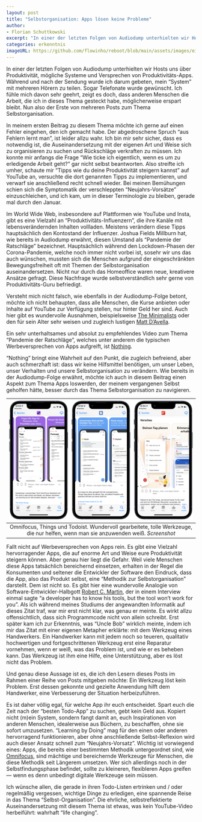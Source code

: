 ```yaml
---
layout: post
title: "Selbstorganisation: Apps lösen keine Probleme"
author:
- Florian Schuttkowski
excerpt: "In einer der letzten Folgen von Audiodump unterhielten wir Hosts uns über Produktivität, mögliche Systeme und Versprechen von Produktivitäts-Apps. Während und nach der Sendung wurde ich darum gebeten, mein “System” mit mehreren Hörern zu teilen. Sogar Telefonate wurde gewünscht. Ich fühle mich davon sehr geehrt, zeigt es doch, dass anderen Menschen die Arbeit, die ich in dieses Thema gesteckt habe, möglicherweise erspart bleibt."
categories: erkenntnis
imageURL: https://github.com/flowinho/reboot/blob/main/assets/images/ein-guter-plan.jpg?raw=true
---
```


In einer der letzten Folgen von Audiodump unterhielten wir Hosts uns über Produktivität, mögliche Systeme und Versprechen von Produktivitäts-Apps. Während und nach der Sendung wurde ich darum gebeten, mein “System” mit mehreren Hörern zu teilen. Sogar Telefonate wurde gewünscht. Ich fühle mich davon sehr geehrt, zeigt es doch, dass anderen Menschen die Arbeit, die ich in dieses Thema gesteckt habe, möglicherweise erspart bleibt. Nun also der Erste von mehreren Posts zum Thema Selbstorganisation.

In meinem ersten Beitrag zu diesem Thema möchte ich gerne auf einen Fehler eingehen, den ich gemacht habe. Der abgedroschene Spruch “aus Fehlern lernt man”, ist leider allzu wahr. Ich bin mir sehr sicher, dass es notwendig ist, die Auseinandersetzung mit der eigenen Art und Weise sich zu organisieren zu suchen und Rückschläge verkraften zu müssen. Ich konnte mir anfangs die Frage “Wie ticke ich eigentlich, wenn es um zu erledigende Arbeit geht?” gar nicht selbst beantworten. Also streifte ich umher, schaute mir “Tipps wie du deine Produktivität steigern kannst” auf YouTube an, versuchte die dort genannten Tipps zu implementieren, und verwarf sie anschließend recht schnell wieder. Bei meinen Bemühungen schien sich die Symptomatik der verschleppten “Neujahrs-Vorsätze” einzuschleichen, und ich kam, um in dieser Terminologie zu bleiben, gerade mal durch den Januar. 

Im World Wide Web, insbesondere auf Plattformen wie YouTube und Insta, gibt es eine Vielzahl an “Produktivitäts-Influenzern”, die ihre Kanäle mit lebensverändernden Inhalten vollladen. Meistens verändern diese Tipps hauptsächlich den Kontostand der Influenzer. Joshua Fields Millburn hat, wie bereits in Audiodump erwähnt, diesen Umstand als “Pandemie der Ratschläge” bezeichnet. Hauptsächlich während den Lockdown-Phasen der Corona-Pandemie, welche noch immer nicht vorbei ist, sosehr wir uns das auch wünschen, mussten sich die Menschen aufgrund der eingeschränkten Bewegungsfreiheit oft mit Themen der Selbstorganisation auseinandersetzen. Nicht nur durch das Homeoffice waren neue, kreativere Ansätze gefragt. Diese Nachfrage wurde selbstverständlich sehr gerne von Produktivitäts-Guru befriedigt.

Versteht mich nicht falsch, wie ebenfalls in der Audiodump-Folge betont, möchte ich nicht behaupten, dass alle Menschen, die Kurse anbieten oder Inhalte auf YouTube zur Verfügung stellen, nur hinter Geld her sind. Auch hier gibt es wundervolle Ausnahmen, beispielsweise [The Minimalists](https://www.youtube.com/c/Theminimalists) oder den für sein Alter sehr weisen und zugleich lustigen [Matt D’Avella](https://www.youtube.com/c/MattDAvella). 

Ein sehr unterhaltsames und absolut zu empfehlendes Video zum Thema “Pandemie der Ratschläge”, welches unter anderem die typischen Werbeversprechen von Apps aufgreift, ist [Nothing](https://www.youtube.com/watch?v=WAd7ty73gZI). 

“Nothing” bringt eine Wahrheit auf den Punkt, die zugleich befreiend, aber auch schmerzhaft ist: dass wir keine Hilfsmittel benötigen, um unser Leben, unser Verhalten und unsere Selbstorganisation zu verändern. Wie bereits in der Audiodump-Folge erwähnt, möchte ich auch in diesem Beitrag einen Aspekt zum Thema Apps loswerden, der meinem vergangenen Selbst geholfen hätte, besser durch das Thema Selbstorganisation zu navigieren.

|![](/assets/images/omnifocus-things-todoist.png)|
|:-:|
|Omnifocus, Things und Todoist. Wundervoll gearbeitete, tolle Werkzeuge, die nur helfen, wenn man sie anzuwenden weiß. _Screenshot_|

Fallt nicht auf Werbeversprechen von Apps rein. Es gibt eine Vielzahl hervorragender Apps, die auf enorme Art und Weise eure Produktivität steigern können. Aber genau hier liegt die Gefahr. Weil viele Menschen diese Apps tatsächlich bereichernd einsetzen, erhalten in der Regel die Konsumenten und seltener die Entwickler der Software den Eindruck, dass die App, also das Produkt selbst, eine “Methodik zur Selbstorganisation” darstellt. Dem ist nicht so. Es gibt hier eine wundervolle Analogie von Software-Entwickler-Halbgott [Robert C. Martin](https://en.wikipedia.org/wiki/Robert_C._Martin), der in einem Interview einmal sagte “a developer has to know his tools, but the tool won’t work for you”. Als ich während meines Studiums der angewandten Informatik auf dieses Zitat traf, war mir erst nicht klar, was genau er meinte. Es wirkt allzu offensichtlich, dass sich Programmcode nicht von allein schreibt. Erst später kam ich zur Erkenntnis, was “Uncle Bob” wirklich meinte, indem ich mir das Zitat mit einer eigenen Metapher erklärte: mit dem Werkzeug eines Handwerkers. Ein Handwerker kann mit jedem noch so teueren, qualitativ hochwertigen und fortgeschrittenen Werkzeug erst eine Reparatur vornehmen, wenn er weiß, was das Problem ist, und wie er es beheben kann. Das Werkzeug ist ihm eine Hilfe, eine Unterstützung, aber es löst nicht das Problem.

Und genau diese Aussage ist es, die ich den Lesern dieses Posts im Rahmen einer Reihe von Posts mitgeben möchte: Ein Werkzeug löst kein Problem. Erst dessen gekonnte und gezielte Anwendung hilft dem Handwerker, eine Verbesserung der Situation herbeizuführen. 

Es ist daher völlig egal, für welche App ihr euch entscheidet. Spart euch die Zeit nach der “besten Todo-App” zu suchen, gebt kein Geld aus. Kopiert nicht (m)ein System, sondern fangt damit an, euch Inspirationen von anderen Menschen, idealerweise aus Büchern, zu beschaffen, ohne sie sofort umzusetzen. “Learning by Doing” mag für den einen oder anderen hervorragend funktionieren, aber ohne anschließende Selbst-Reflexion wird auch dieser Ansatz schnell zum “Neujahrs-Vorsatz”. Wichtig ist vorwiegend eines: Apps, die bereits einer bestimmten Methodik untergeordnet sind, wie [Omnifocus](https://www.omnigroup.com/omnifocus/), sind mächtige und bereichernde Werkzeuge für Menschen, die diese Methodik seit Längerem umsetzen. Wer sich allerdings noch in der Selbstfindungsphase befindet, sollte zu kleineren, flexibleren Apps greifen — wenn es denn unbedingt digitale Werkzeuge sein müssen.

Ich wünsche allen, die gerade in ihren Todo-Listen ertrinken und / oder regelmäßig vergessen, wichtige Dinge zu erledigen, eine spannende Reise in das Thema “Selbst-Organisation”. Die ehrliche, selbstreflektierte Auseinandersetzung mit diesem Thema ist etwas, was kein YouTube-Video herbeiführt: wahrhaft “life changing”.
